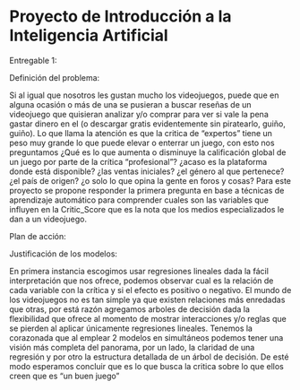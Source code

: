 # Proyecto de Introducción a la Inteligencia Artificial

Entregable 1:

Definición del problema:

Si al igual que nosotros les gustan mucho los videojuegos, puede que en alguna ocasión o más de una se pusieran a buscar reseñas de un videojuego que quisieran analizar y/o comprar para ver si vale la pena gastar dinero en el (o descargar gratis evidentemente sin piratearlo, guiño, guiño). Lo que llama la atención es que la critica de “expertos” tiene un peso muy grande lo que puede elevar o enterrar un juego, con esto nos preguntamos ¿Qué es lo que aumenta o disminuye la calificación global de un juego por parte de la crítica “profesional”? ¿acaso es la plataforma donde está disponible? ¿las ventas iniciales? ¿el género al que pertenece? ¿el país de origen? ¿o solo lo que opina la gente en foros y cosas?
Para este proyecto se propone responder la primera pregunta en base a técnicas de aprendizaje automático para comprender cuales son las variables que influyen en la Critic_Score que es la nota que los medios especializados le dan a un videojuego.

Plan de acción:



Justificación de los modelos:

En primera instancia escogimos usar regresiones lineales dada la fácil interpretación que nos ofrece, podemos observar cual es la relación de cada variable con la crítica y si el efecto es positivo o negativo.
El mundo de los videojuegos no es tan simple ya que existen relaciones más enredadas que otras, por está razón agregamos arboles de decisión dada la flexibilidad que ofrece al momento de mostrar interacciones y/o reglas que se pierden al aplicar únicamente regresiones lineales.
Tenemos la corazonada que al emplear 2 modelos en simultáneos podemos tener una visión más completa del panorama, por un lado, la claridad de una regresión y por otro la estructura detallada de un árbol de decisión. De esté modo esperamos concluir que es lo que busca la critica sobre lo que ellos creen que es “un buen juego”
